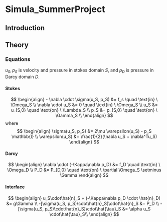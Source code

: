 # Simula_SummerProject


<!-- ## To do list
- [x] Wiring for directly importing mesh model (https://github.com/gridap/GridapGmsh.jl/blob/master/src/GmshDiscreteModels.jl)
- [ ] Basbuška -->


## Introduction 


## Theory 
### Equations 

$u_S, p_S$ is velocity and pressure in stokes domain $S$, and $p_D$ is pressure in Darcy domain $D$.

#### Stokes

$$
\begin{align}
    - \nabla \cdot \sigma(u_S, p_S) &= f_s \quad \text{in} \ \Omega_S \\
    \nabla \cdot u_S &= 0  \quad \text{in} \ \Omega_S \\
    u_S &= u_{S,0}  \quad \text{on} \ \Lambda_S \\
    p_S &= p_{S,0}  \quad \text{on} \ \Gamma_S \\
\end{align}
$$
where
$$
\begin{align}
   \sigma(u_S, p_S) &= 2\mu \varepsilon(u_S) - p_S \mathbb{I} \\
   \varepsilon(u_S) &= \frac{1}{2}(\nabla u_S + \nabla^Tu_S)
\end{align}
$$

#### Darcy 

$$
\begin{align}
    \nabla \cdot (-\Kappa\nabla p_D) &= f_D \quad \text{in} \ \Omega_D \\
     P_D &= P_{D,0}  \quad \text{on} \ \partial \Omega_S \setminus \Gamma 
\end{align}
$$


#### Interface 
$$
\begin{align}
    u_S\cdot\hat{n}_S + (-\Kappa\nabla p_D \cdot \hat{n}_D) &= g\Gamma \\
    -[\sigma(u_S, p_S)\cdot\hat{n}_S]\cdot\hat{n}_S &= P_D \\
    -[\sigma(u_S, p_S)\cdot\hat{n}_S]\cdot\hat{\tau}_S &= \alpha u_S \cdot\hat{\tau}_S\\
\end{align}
$$







<!-- ### Stokes 

$$ -\nabla \cdot \sigma(u,p) = f, \quad -\nabla \cdot u = 0, \quad \in \Omega, \quad \partial \Omega = \Gamma_D \cup \Gamma_N $$

$$ \sigma(u,p) = 2\mu \varepsilon(u) - P \mathbb{I}, \quad \varepsilon(u) = \frac{1}{2}\left(\nabla u + (\nabla u)^T \right) $$

$$ u = g \ \text{on} \ \Gamma_D, \quad \sigma \cdot \nu = h \ \text{on} \ \Gamma_N $$



### Babuska Stokes

Start from 

$$ -2 \mu \nabla \cdot(\mathbf{D}(\mathbf{u}))+\nabla p =\rho \mathbf{f}, \quad \text { in } \Omega $$

$$ \nabla \cdot \mathbf{u} =0, \quad \text { in } \Omega $$

$$ \mathbf{u} =\mathbf{0 ,} \text { on } \Gamma_{1} $$

$$ \mathbf{u} \times \mathbf{n} =\mathbf{0}, \quad \text { on } \Gamma_{2}, \text { and } $$

$$ p =p_{0}, \text { on } \Gamma_{2} $$ -->



